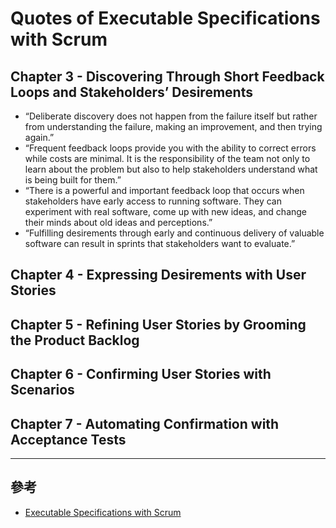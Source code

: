 # Quotes of Executable Specifications with Scrum

## Chapter 3 - Discovering Through Short Feedback Loops and Stakeholders’ Desirements

- “Deliberate discovery does not happen from the failure itself but rather from understanding the failure, making an improvement, and then trying again.”
- “Frequent feedback loops provide you with the ability to correct errors while costs are minimal. It is the responsibility of the team not only to learn about the problem but also to help stakeholders understand what is being built for them.”
- “There is a powerful and important feedback loop that occurs when stakeholders have early access to running software. They can experiment with real software, come up with new ideas, and change their minds about old ideas and perceptions.”
- “Fulfilling desirements through early and continuous delivery of valuable software can result in sprints that stakeholders want to evaluate.”

## Chapter 4 - Expressing Desirements with User Stories

## Chapter 5 - Refining User Stories by Grooming the Product Backlog

## Chapter 6 - Confirming User Stories with Scenarios

## Chapter 7 - Automating Confirmation with Acceptance Tests

----
## 參考
- [Executable Specifications with Scrum](http://www.ibchamber.org/wp-content/uploads/2014/09/AWP.Executable.Specifications.with_.Scrum_.Jul_.2013.pdf)
